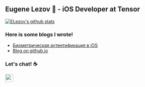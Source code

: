 ## Eugene Lezov 👋 - iOS Developer at Tensor

[![ELezov's github stats](https://github-readme-stats.vercel.app/api?username=ELezov&count_private=true&theme=algolia)](https://github.com/anuraghazra/github-readme-stats)

### Here is some blogs I wrote!

- [Биометрическая аутентификация в iOS](https://medium.com/appkode/%D0%B1%D0%B8%D0%BE%D0%BC%D0%B5%D1%82%D1%80%D0%B8%D1%87%D0%B5%D1%81%D0%BA%D0%B0%D1%8F-%D0%B0%D1%83%D1%82%D0%B5%D0%BD%D1%82%D0%B8%D1%84%D0%B8%D0%BA%D0%B0%D1%86%D0%B8%D1%8F-%D0%B2-ios-368bc8f9cbbe)
- [Blog on github.io](https://elezov.github.io/)


### Let's chat! ☕️

<a href="https://twitter.com/EugeneLezov"><img src="https://img.shields.io/badge/twitter-%231DA1F2.svg?&style=for-the-badge&logo=twitter&logoColor=white" height=25></a>

<!--
**ELezov/ELezov** is a ✨ _special_ ✨ repository because its `README.md` (this file) appears on your GitHub profile.

Here are some ideas to get you started:

- 🔭 I’m currently working on ...
- 🌱 I’m currently learning ...
- 👯 I’m looking to collaborate on ...
- 🤔 I’m looking for help with ...
- 💬 Ask me about ...
- 📫 How to reach me: ...
- 😄 Pronouns: ...
- ⚡ Fun fact: ...
-->

